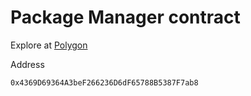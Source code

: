 # Package Manager contract

Explore at [Polygon](https://mumbai.polygonscan.com/address/0x4369D69364A3beF266236D6dF65788B5387F7ab8#code)

Address 
```
0x4369D69364A3beF266236D6dF65788B5387F7ab8
```